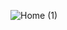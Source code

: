 ![Home (1)](https://user-images.githubusercontent.com/86073690/233352593-f5e8e7b5-41bb-419f-8f9e-09109681b7c9.png)
